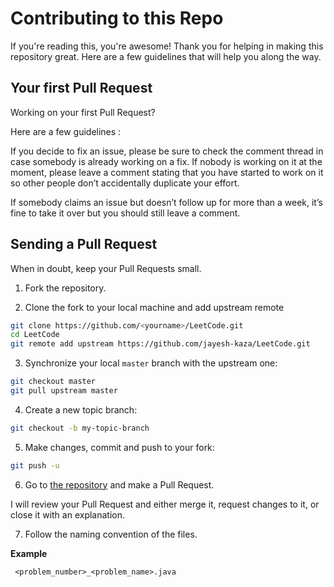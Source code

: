 # Contributing to this Repo

If you're reading this, you're awesome! Thank you for helping in making this repository great. Here are a few guidelines that will help you along the way.

## Your first Pull Request

Working on your first Pull Request?

Here are a few guidelines : 

If you decide to fix an issue, please be sure to check the comment thread in case somebody is already working on a fix. If nobody is working on it at the moment, please leave a comment stating that you have started to work on it so other people don’t accidentally duplicate your effort.

If somebody claims an issue but doesn’t follow up for more than a week, it’s fine to take it over but you should still leave a comment.

## Sending a Pull Request

When in doubt, keep your Pull Requests small.

1. Fork the repository.

2. Clone the fork to your local machine and add upstream remote

```sh
git clone https://github.com/<yourname>/LeetCode.git
cd LeetCode
git remote add upstream https://github.com/jayesh-kaza/LeetCode.git
```

3. Synchronize your local `master` branch with the upstream one:

```sh
git checkout master
git pull upstream master
```

4. Create a new topic branch:

```sh
git checkout -b my-topic-branch
```

5. Make changes, commit and push to your fork:

```sh
git push -u
```

6. Go to [the repository](https://github.com/jayesh-kaza/LeetCode.git) and make a Pull Request.

I will review your Pull Request and either merge it, request changes to it, or close it with an explanation.

7. Follow the naming convention of the files. 

 **Example**
```
 <problem_number>_<problem_name>.java
```

